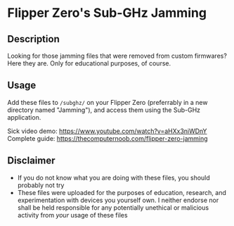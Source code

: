 # Flipper Zero's Sub-GHz Jamming

## Description
Looking for those jamming files that were removed from custom firmwares? Here they are. Only for educational purposes, of course.

## Usage
Add these files to `/subghz/` on your Flipper Zero (preferrably in a new directory named "Jamming"), and access them using the Sub-GHz application.

Sick video demo: https://www.youtube.com/watch?v=aHXx3niWDnY
Complete guide: https://thecomputernoob.com/flipper-zero-jamming

## Disclaimer
* If you do not know what you are doing with these files, you should probably not try
* These files were uploaded for the purposes of education, research, and experimentation with devices you yourself own. I neither endorse nor shall be held responsible for any potentially unethical or malicious activity from *your* usage of these files
